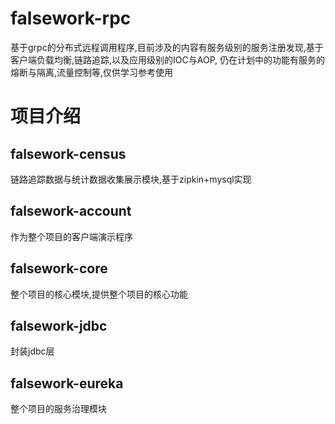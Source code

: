 # falsework-rpc
基于grpc的分布式远程调用程序,目前涉及的内容有服务级别的服务注册发现,基于客户端负载均衡,链路追踪,以及应用级别的IOC与AOP,
仍在计划中的功能有服务的熔断与隔离,流量控制等,仅供学习参考使用
# 项目介绍
## falsework-census
链路追踪数据与统计数据收集展示模块,基于zipkin+mysql实现
## falsework-account
作为整个项目的客户端演示程序
## falsework-core
整个项目的核心模块,提供整个项目的核心功能
## falsework-jdbc
封装jdbc层
## falsework-eureka
整个项目的服务治理模块